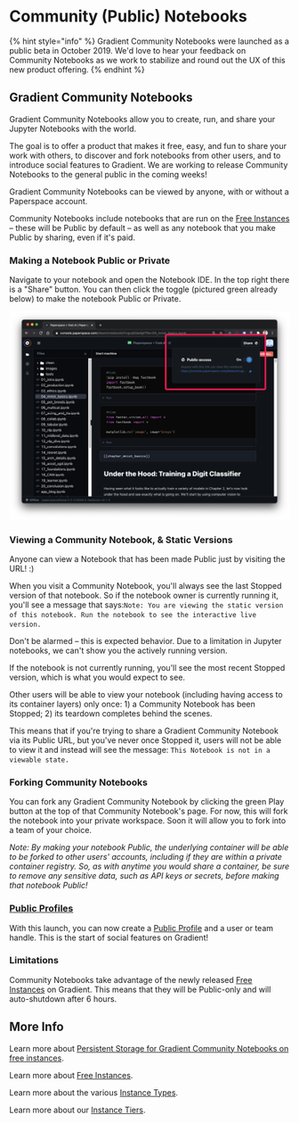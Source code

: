 # Community \(Public\) Notebooks

{% hint style="info" %}
Gradient Community Notebooks were launched as a public beta in October 2019. We'd love to hear your feedback on Community Notebooks as we work to stabilize and round out the UX of this new product offering. 
{% endhint %}

## Gradient Community Notebooks

Gradient Community Notebooks allow you to create, run, and share your Jupyter Notebooks with the world.

The goal is to offer a product that makes it free, easy, and fun to share your work with others, to discover and fork notebooks from other users, and to introduce social features to Gradient. We are working to release Community Notebooks to the general public in the coming weeks!

Gradient Community Notebooks can be viewed by anyone, with or without a Paperspace account.

Community Notebooks include notebooks that are run on the [Free Instances](../../instances/instance-types/free-instances.md) – these will be Public by default – as well as any notebook that you make Public by sharing, even if it's paid.

### Making a Notebook Public or Private

Navigate to your notebook and open the Notebook IDE. In the top right there is a "Share" button. You can then click the toggle \(pictured green already below\) to make the notebook Public or Private.

![](../../.gitbook/assets/share.png)

### Viewing a Community Notebook, & Static Versions

Anyone can view a Notebook that has been made Public just by visiting the URL! :\)

When you visit a Community Notebook, you'll always see the last Stopped version of that notebook. So if the notebook owner is currently running it, you'll see a message that says:`Note: You are viewing the static version of this notebook. Run the notebook to see the interactive live version.`

Don't be alarmed – this is expected behavior. Due to a limitation in Jupyter notebooks, we can't show you the actively running version.

If the notebook is not currently running, you'll see the most recent Stopped version, which is what you would expect to see.

Other users will be able to view your notebook \(including having access to its container layers\) only once: 1\) a Community Notebook has been Stopped; 2\) its teardown completes behind the scenes.

This means that if you're trying to share a Gradient Community Notebook via its Public URL, but you've never once Stopped it, users will not be able to view it and instead will see the message: `This Notebook is not in a viewable state.`

### Forking Community Notebooks

You can fork any Gradient Community Notebook by clicking the green Play button at the top of that Community Notebook's page. For now, this will fork the notebook into your private workspace. Soon it will allow you to fork into a team of your choice.

_Note: By making your notebook Public, the underlying container will be able to be forked to other users' accounts, including if they are within a private container registry. So, as with anytime you would share a container, be sure to remove any sensitive data, such as API keys or secrets, before making that notebook Public!_

### [Public Profiles](../../paperspace-account/gradient-public-profiles.md)

With this launch, you can now create a [Public Profile](../../paperspace-account/gradient-public-profiles.md) and a user or team handle. This is the start of social features on Gradient!

### Limitations

Community Notebooks take advantage of the newly released [Free Instances](../../instances/instance-types/free-instances.md) on Gradient. This means that they will be Public-only and will auto-shutdown after 6 hours.

## More Info

Learn more about [Persistent Storage for Gradient Community Notebooks on free instances](../../instances/instance-types/free-instances.md#persistent-storage-for-free-instances).

Learn more about [Free Instances](../../instances/instance-types/free-instances.md).

Learn more about the various [Instance Types](../../instances/instance-types/).

Learn more about our [Instance Tiers](../../instances/instance-types/instance-tiers.md).

